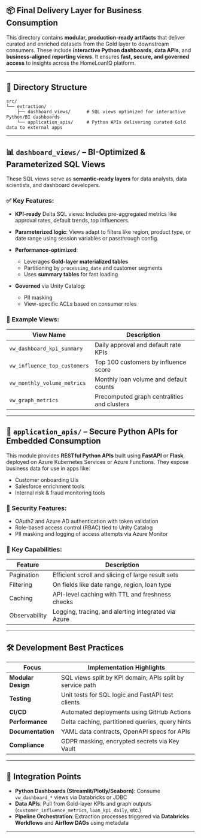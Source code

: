 
## 📦 Final Delivery Layer for Business Consumption

This directory contains **modular, production-ready artifacts** that deliver curated and enriched datasets from the Gold layer to downstream consumers. These include **interactive Python dashboards**, **data APIs**, and **business-aligned reporting views**. It ensures **fast, secure, and governed access** to insights across the HomeLoanIQ platform.

---

## 📁 Directory Structure

```plaintext
src/
└── extraction/
    ├── dashboard_views/      # SQL views optimized for interactive Python/BI dashboards
    └── application_apis/     # Python APIs delivering curated Gold data to external apps
```

---

## 📊 `dashboard_views/` – BI-Optimized & Parameterized SQL Views

These SQL views serve as **semantic-ready layers** for data analysts, data scientists, and dashboard developers.

### ✅ Key Features:

* **KPI-ready** Delta SQL views: Includes pre-aggregated metrics like approval rates, default trends, top influencers.
* **Parameterized logic**: Views adapt to filters like region, product type, or date range using session variables or passthrough config.
* **Performance-optimized**:

  * Leverages **Gold-layer materialized tables**
  * Partitioning by `processing_date` and customer segments
  * Uses **summary tables** for fast loading
* **Governed** via Unity Catalog:

  * PII masking
  * View-specific ACLs based on consumer roles

### 📘 Example Views:

| View Name                    | Description                                 |
| ---------------------------- | ------------------------------------------- |
| `vw_dashboard_kpi_summary`   | Daily approval and default rate KPIs        |
| `vw_influence_top_customers` | Top 100 customers by influence score        |
| `vw_monthly_volume_metrics`  | Monthly loan volume and default counts      |
| `vw_graph_metrics`           | Precomputed graph centralities and clusters |

---

## 🚀 `application_apis/` – Secure Python APIs for Embedded Consumption

This module provides **RESTful Python APIs** built using **FastAPI** or **Flask**, deployed on Azure Kubernetes Services or Azure Functions. They expose business data for use in apps like:

* Customer onboarding UIs
* Salesforce enrichment tools
* Internal risk & fraud monitoring tools

### 🔐 Security Features:

* OAuth2 and Azure AD authentication with token validation
* Role-based access control (RBAC) tied to Unity Catalog
* PII masking and logging of access attempts via Azure Monitor

### 🧠 Key Capabilities:

| Feature       | Description                                         |
| ------------- | --------------------------------------------------- |
| Pagination    | Efficient scroll and slicing of large result sets   |
| Filtering     | On fields like date range, region, loan type        |
| Caching       | API-level caching with TTL and freshness checks     |
| Observability | Logging, tracing, and alerting integrated via Azure |

---

## 🛠️ Development Best Practices

| Focus              | Implementation Highlights                                 |
| ------------------ | --------------------------------------------------------- |
| **Modular Design** | SQL views split by KPI domain; APIs split by service path |
| **Testing**        | Unit tests for SQL logic and FastAPI test clients         |
| **CI/CD**          | Automated deployments using GitHub Actions                |
| **Performance**    | Delta caching, partitioned queries, query hints           |
| **Documentation**  | YAML data contracts, OpenAPI specs for APIs               |
| **Compliance**     | GDPR masking, encrypted secrets via Key Vault             |

---

## 🔗 Integration Points

* **Python Dashboards (Streamlit/Plotly/Seaborn)**: Consume `vw_dashboard_*` views via Databricks or JDBC
* **Data APIs**: Pull from Gold-layer KPIs and graph outputs (`customer_influence_metrics`, `loan_kpi_daily`, etc.)
* **Pipeline Orchestration**: Extraction processes triggered via **Databricks Workflows** and **Airflow DAGs** using metadata

---
